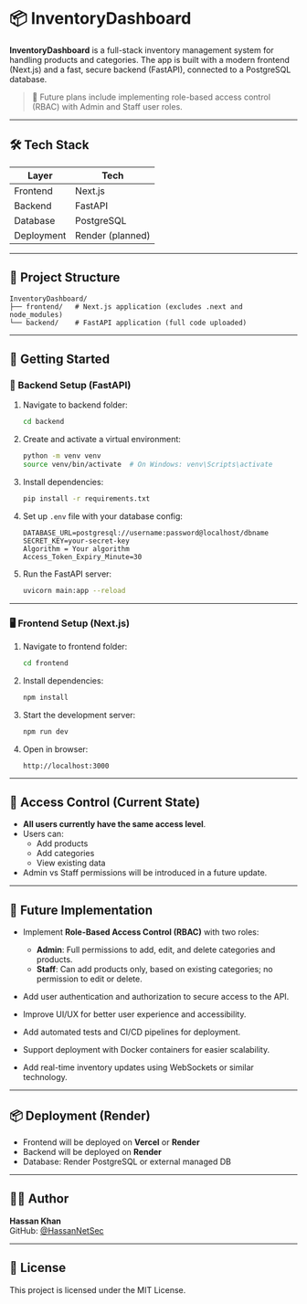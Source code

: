 
# 📦 InventoryDashboard

**InventoryDashboard** is a full-stack inventory management system for handling products and categories. The app is built with a modern frontend (Next.js) and a fast, secure backend (FastAPI), connected to a PostgreSQL database.

> 🔧 Future plans include implementing role-based access control (RBAC) with Admin and Staff user roles.

---

## 🛠 Tech Stack

| Layer     | Tech                          |
|-----------|-------------------------------|
| Frontend  | Next.js                       |
| Backend   | FastAPI                       |
| Database  | PostgreSQL                    |
| Deployment| Render (planned)              |

---

## 📁 Project Structure

```
InventoryDashboard/
├── frontend/   # Next.js application (excludes .next and node_modules)
└── backend/    # FastAPI application (full code uploaded)
```

---

## 🚀 Getting Started

### 🔧 Backend Setup (FastAPI)

1. Navigate to backend folder:
   ```bash
   cd backend
   ```

2. Create and activate a virtual environment:
   ```bash
   python -m venv venv
   source venv/bin/activate  # On Windows: venv\Scripts\activate
   ```

3. Install dependencies:
   ```bash
   pip install -r requirements.txt
   ```

4. Set up `.env` file with your database config:
   ```env
   DATABASE_URL=postgresql://username:password@localhost/dbname
   SECRET_KEY=your-secret-key
   Algorithm = Your algorithm
   Access_Token_Expiry_Minute=30
   ```

5. Run the FastAPI server:
   ```bash
   uvicorn main:app --reload
   ```

---

### 🖥️ Frontend Setup (Next.js)

1. Navigate to frontend folder:
   ```bash
   cd frontend
   ```

2. Install dependencies:
   ```bash
   npm install
   ```
4. Start the development server:
   ```bash
   npm run dev
   ```

5. Open in browser:
   ```
   http://localhost:3000
   ```

---

## 🔐 Access Control (Current State)

- **All users currently have the same access level**.
- Users can:
  - Add products
  - Add categories
  - View existing data
- Admin vs Staff permissions will be introduced in a future update.

---

## 🔮 Future Implementation

- Implement **Role-Based Access Control (RBAC)** with two roles:
  - **Admin**: Full permissions to add, edit, and delete categories and products.
  - **Staff**: Can add products only, based on existing categories; no permission to edit or delete.

- Add user authentication and authorization to secure access to the API.

- Improve UI/UX for better user experience and accessibility.

- Add automated tests and CI/CD pipelines for deployment.

- Support deployment with Docker containers for easier scalability.

- Add real-time inventory updates using WebSockets or similar technology.

---

## 📦 Deployment (Render)

- Frontend will be deployed on **Vercel** or **Render**
- Backend will be deployed on **Render**
- Database: Render PostgreSQL or external managed DB

---

## 🧑‍💻 Author

**Hassan Khan**  
GitHub: [@HassanNetSec](https://github.com/HassanNetSec)

---

## 📄 License

This project is licensed under the MIT License.
